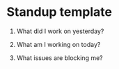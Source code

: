 # Standup template

1. What did I work on yesterday?


2. What am I working on today?


3. What issues are blocking me?
